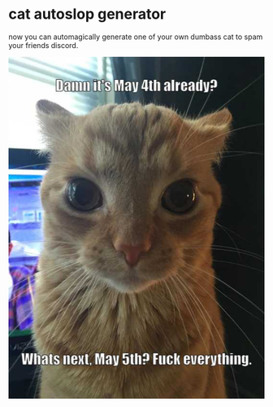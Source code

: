 # cat autoslop generator
now you can automagically generate one of your own dumbass cat to spam your friends discord.

![](sample.jpg)